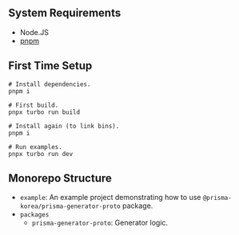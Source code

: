 ## System Requirements

- Node.JS
- [pnpm](https://pnpm.io/)

## First Time Setup

```shell
# Install dependencies.
pnpm i

# First build.
pnpx turbo run build

# Install again (to link bins).
pnpm i

# Run examples.
pnpx turbo run dev
```

## Monorepo Structure

- `example`: An example project demonstrating how to use `@prisma-korea/prisma-generator-proto` package.
- `packages`
  - `prisma-generator-proto`: Generator logic.
